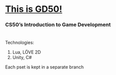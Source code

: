 # [This is GD50!](https://cs50.harvard.edu/games)
### CS50’s Introduction to Game Development
#
Technologies:

1. Lua, LÖVE 2D
2. Unity, C#

Each pset is kept in a separate branch

